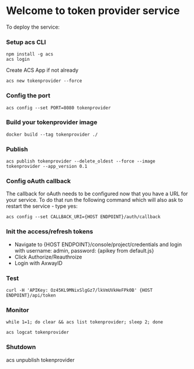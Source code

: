# Welcome to token provider service


To deploy the service:

### Setup acs CLI

```
npm install -g acs
acs login
```

Create ACS App if not already

```
acs new tokenprovider --force
```

### Config the port

```
acs config --set PORT=8080 tokenprovider
```

### Build your tokenprovider image

```
docker build --tag tokenprovider ./
```


### Publish

```
acs publish tokenprovider --delete_oldest --force --image tokenprovider --app_version 0.1
```

### Config oAuth callback

The callback for oAuth needs to be configured now that you have a URL for your service. To do that run the following command which will also ask to restart the service - type yes:

```
acs config --set CALLBACK_URI={HOST ENDPOINT}/auth/callback
```

### Init the access/refresh tokens

- Navigate to {HOST ENDPOINT}/console/project/credentials and login with username: admin, password: {apikey from default.js}
- Click Authorize/Reauthroize
- Login with AxwayID

### Test

```
curl -H 'APIKey: Oz45KL9MNixSlgGz7/lkVmUVkHeFPk0B' {HOST ENDPOINT}/api/token
```

### Monitor

```
while 1=1; do clear && acs list tokenprovider; sleep 2; done
```

```
acs logcat tokenprovider
```

### Shutdown
acs unpublish tokenprovider